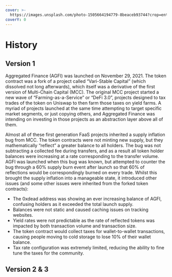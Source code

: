 ```yaml
---
cover: >-
  https://images.unsplash.com/photo-1505664194779-8beaceb93744?crop=entropy&cs=tinysrgb&fm=jpg&ixid=MnwxOTcwMjR8MHwxfHNlYXJjaHw4fHxoaXN0b3J5fGVufDB8fHx8MTY1Njk0MjQ1Ng&ixlib=rb-1.2.1&q=80
coverY: 0
---
```


# History

## Version 1

Aggregated Finance (AGFI) was launched on November 29, 2021. The token contract was a fork of a project called “Vari-Stable Capital” (which dissolved not long afterwards), which itself was a derivative of the first version of Multi-Chain Capital (MCC). The original MCC project started a new wave of “Farming-as-a-Service” or “DeFi 3.0”, projects designed to tax trades of the token on Uniswap to then farm those taxes on yield farms. A myriad of projects launched at the same time attempting to target specific market segments, or just copying others, and Aggregated Finance was intending on investing in those projects as an abstraction layer above all of them.

Almost all of these first generation FaaS projects inherited a supply inflation bug from MCC. The token contracts were not minting new supply, but they mathematically “reflect” a greater balance to all holders. The bug was not subtracting a collected fee during transfers, and as a result all token holder balances were increasing at a rate corresponding to the transfer volume. AGFI was launched when this bug was known, but attempted to counter the bug through a 60% supply burn event after launch so that 60% of reflections would be correspondingly burned on every trade. Whilst this brought the supply inflation into a manageable state, it introduced other issues (and some other issues were inherited from the forked token contracts):

* The 0xdead address was showing an ever increasing balance of AGFI, confusing holders as it exceeded the total launch supply.
* Balances were not static and caused caching issues on tracking websites.
* Yield rates were not predictable as the rate of reflected tokens was impacted by both transaction volume and transaction size.
* The token contract would collect taxes for wallet-to-wallet transactions, causing people moving to cold storage to lose 10% of their wallet balance.
* Tax rate configuration was extremely limited, reducing the ability to fine tune the taxes for the community.

## Version 2 & 3

